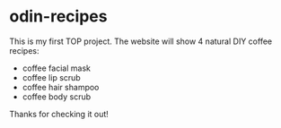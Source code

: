 # odin-recipes
 
This is my first TOP project. The website will show 4 natural DIY coffee recipes:
- coffee facial mask
- coffee lip scrub
- coffee hair shampoo
- coffee body scrub

Thanks for checking it out!
 
 
